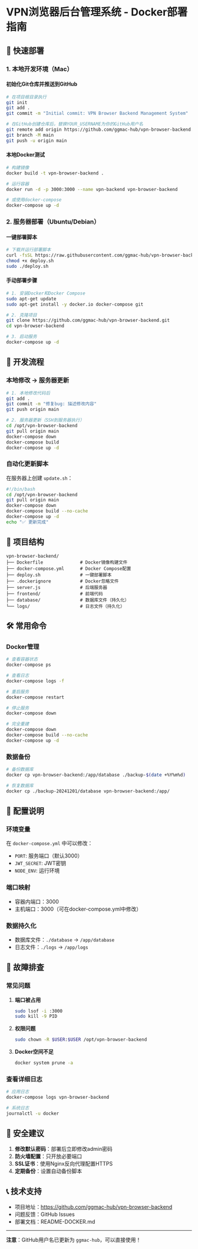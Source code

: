 # VPN浏览器后台管理系统 - Docker部署指南

## 🚀 快速部署

### 1. 本地开发环境（Mac）

#### 初始化Git仓库并推送到GitHub
```bash
# 在项目根目录执行
git init
git add .
git commit -m "Initial commit: VPN Browser Backend Management System"

# 在GitHub创建仓库后，替换YOUR_USERNAME为你的GitHub用户名
git remote add origin https://github.com/ggmac-hub/vpn-browser-backend.git
git branch -M main
git push -u origin main
```

#### 本地Docker测试
```bash
# 构建镜像
docker build -t vpn-browser-backend .

# 运行容器
docker run -d -p 3000:3000 --name vpn-backend vpn-browser-backend

# 或使用docker-compose
docker-compose up -d
```

### 2. 服务器部署（Ubuntu/Debian）

#### 一键部署脚本
```bash
# 下载并运行部署脚本
curl -fsSL https://raw.githubusercontent.com/ggmac-hub/vpn-browser-backend/main/deploy.sh -o deploy.sh
chmod +x deploy.sh
sudo ./deploy.sh
```

#### 手动部署步骤
```bash
# 1. 安装Docker和Docker Compose
sudo apt-get update
sudo apt-get install -y docker.io docker-compose git

# 2. 克隆项目
git clone https://github.com/ggmac-hub/vpn-browser-backend.git
cd vpn-browser-backend

# 3. 启动服务
docker-compose up -d
```

## 🔄 开发流程

### 本地修改 → 服务器更新
```bash
# 1. 本地修改代码后
git add .
git commit -m "修复bug: 描述修改内容"
git push origin main

# 2. 服务器更新（SSH到服务器执行）
cd /opt/vpn-browser-backend
git pull origin main
docker-compose down
docker-compose build
docker-compose up -d
```

### 自动化更新脚本
在服务器上创建 `update.sh`：
```bash
#!/bin/bash
cd /opt/vpn-browser-backend
git pull origin main
docker-compose down
docker-compose build --no-cache
docker-compose up -d
echo "✅ 更新完成"
```

## 📁 项目结构
```
vpn-browser-backend/
├── Dockerfile              # Docker镜像构建文件
├── docker-compose.yml      # Docker Compose配置
├── deploy.sh               # 一键部署脚本
├── .dockerignore           # Docker忽略文件
├── server.js               # 后端服务器
├── frontend/               # 前端代码
├── database/               # 数据库文件（持久化）
└── logs/                   # 日志文件（持久化）
```

## 🛠️ 常用命令

### Docker管理
```bash
# 查看容器状态
docker-compose ps

# 查看日志
docker-compose logs -f

# 重启服务
docker-compose restart

# 停止服务
docker-compose down

# 完全重建
docker-compose down
docker-compose build --no-cache
docker-compose up -d
```

### 数据备份
```bash
# 备份数据库
docker cp vpn-browser-backend:/app/database ./backup-$(date +%Y%m%d)

# 恢复数据库
docker cp ./backup-20241201/database vpn-browser-backend:/app/
```

## 🔧 配置说明

### 环境变量
在 `docker-compose.yml` 中可以修改：
- `PORT`: 服务端口（默认3000）
- `JWT_SECRET`: JWT密钥
- `NODE_ENV`: 运行环境

### 端口映射
- 容器内端口：3000
- 主机端口：3000（可在docker-compose.yml中修改）

### 数据持久化
- 数据库文件：`./database` → `/app/database`
- 日志文件：`./logs` → `/app/logs`

## 🚨 故障排查

### 常见问题
1. **端口被占用**
   ```bash
   sudo lsof -i :3000
   sudo kill -9 PID
   ```

2. **权限问题**
   ```bash
   sudo chown -R $USER:$USER /opt/vpn-browser-backend
   ```

3. **Docker空间不足**
   ```bash
   docker system prune -a
   ```

### 查看详细日志
```bash
# 应用日志
docker-compose logs vpn-browser-backend

# 系统日志
journalctl -u docker
```

## 🔐 安全建议

1. **修改默认密码**：部署后立即修改admin密码
2. **防火墙配置**：只开放必要端口
3. **SSL证书**：使用Nginx反向代理配置HTTPS
4. **定期备份**：设置自动备份脚本

## 📞 技术支持

- 项目地址：https://github.com/ggmac-hub/vpn-browser-backend
- 问题反馈：GitHub Issues
- 部署文档：README-DOCKER.md

---

**注意**：GitHub用户名已更新为 `ggmac-hub`，可以直接使用！

